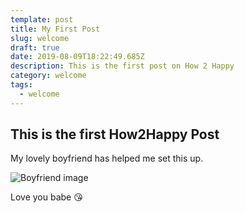 ```yaml
---
template: post
title: My First Post
slug: welcome
draft: true
date: 2019-08-09T18:22:49.685Z
description: This is the first post on How 2 Happy
category: welcome
tags:
  - welcome
---
```

## This is the first How2Happy Post

My lovely boyfriend has helped me set this up.

![Boyfriend image](/media/yashu-pay.png "Boyfriend")

Love you babe 😘
